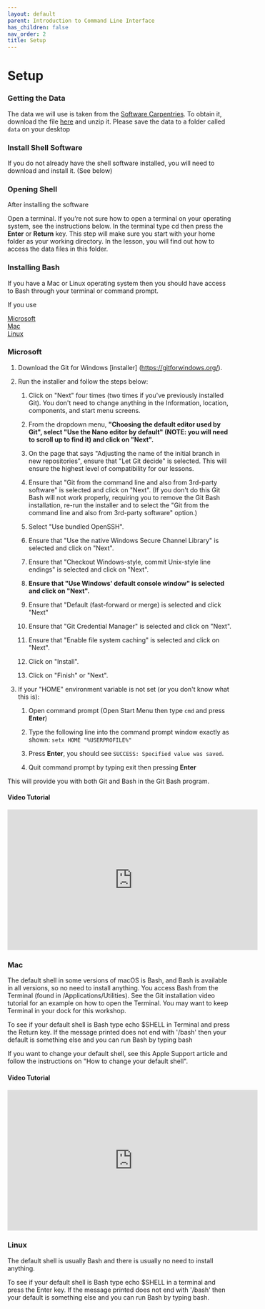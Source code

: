 ```yaml
---
layout: default
parent: Introduction to Command Line Interface
has_children: false
nav_order: 2
title: Setup
---
```


# Setup

### Getting the Data
The data we will use is taken from the [Software Carpentries](https://software-carpentry.org). To obtain it, download the file [here](https://swcarpentry.github.io/shell-novice/data/shell-lesson-data.zip) and unzip it. Please save the data to a folder called `data` on your desktop

### Install Shell Software
If you do not already have the shell software installed, you will need to download and install it. (See below)

### Opening Shell
After installing the software

Open a terminal. If you’re not sure how to open a terminal on your operating system, see the instructions below. In the terminal type cd then press the **Enter** or **Return** key. This step will make sure you start with your home folder as your working directory. In the lesson, you will find out how to access the data files in this folder.

### Installing Bash
If you have a Mac or Linux operating system then you should have access to Bash through your terminal or command prompt.

If you use

[Microsoft](setup.html#Microsoft)           
[Mac](setup.html#Mac)           
[Linux](setup.html#Linux)           

### Microsoft
1. Download the Git for Windows [installer] (https://gitforwindows.org/).
2. Run the installer and follow the steps below:
    1. Click on "Next" four times (two times if you've previously installed Git). You don't need to change anything in the Information, location, components, and start menu screens.

    2. From the dropdown menu, **"Choosing the default editor used by Git", select "Use the Nano editor by default" (NOTE: you will need to scroll up to find it) and click on "Next".**

    3. On the page that says "Adjusting the name of the initial branch in new repositories", ensure that "Let Git decide" is selected. This will ensure the highest level of compatibility for our lessons.

    4. Ensure that "Git from the command line and also from 3rd-party software" is selected and click on "Next". (If you don't do this Git Bash will not work properly, requiring you to remove the Git Bash installation, re-run the installer and to select the "Git from the command line and also from 3rd-party software" option.)

    5. Select "Use bundled OpenSSH".

    6. Ensure that "Use the native Windows Secure Channel Library" is selected and click on "Next".

    7. Ensure that "Checkout Windows-style, commit Unix-style line endings" is selected and click on "Next".

    8. **Ensure that "Use Windows' default console window" is selected and click on "Next".**

    9. Ensure that "Default (fast-forward or merge) is selected and click "Next"

    10. Ensure that "Git Credential Manager" is selected and click on "Next".

    11. Ensure that "Enable file system caching" is selected and click on "Next".

    12. Click on "Install".

    13. Click on "Finish" or "Next".

3. If your "HOME" environment variable is not set (or you don't know what this is):
    1. Open command prompt (Open Start Menu then type `cmd` and press **Enter**)

    2. Type the following line into the command prompt window exactly as shown:
`setx HOME "%USERPROFILE%"`

    3. Press **Enter**, you should see `SUCCESS: Specified value was saved`.

    4. Quit command prompt by typing exit then pressing **Enter**

This will provide you with both Git and Bash in the Git Bash program.

#### Video Tutorial

<iframe width="560" height="315" src="https://www.youtube.com/embed/339AEqk9c-8" title="YouTube video player" frameborder="0" allow="accelerometer; autoplay; clipboard-write; encrypted-media; gyroscope; picture-in-picture" allowfullscreen></iframe>  

### Mac
The default shell in some versions of macOS is Bash, and Bash is available in all versions, so no need to install anything. You access Bash from the Terminal (found in /Applications/Utilities). See the Git installation video tutorial for an example on how to open the Terminal. You may want to keep Terminal in your dock for this workshop.

To see if your default shell is Bash type echo $SHELL in Terminal and press the Return key. If the message printed does not end with '/bash' then your default is something else and you can run Bash by typing bash

If you want to change your default shell, see this Apple Support article and follow the instructions on "How to change your default shell".

#### Video Tutorial
<iframe width="560" height="315" src="https://www.youtube.com/embed/9LQhwETCdwY" title="YouTube video player" frameborder="0" allow="accelerometer; autoplay; clipboard-write; encrypted-media; gyroscope; picture-in-picture" allowfullscreen></iframe>  

### Linux
The default shell is usually Bash and there is usually no need to install anything.

To see if your default shell is Bash type echo $SHELL in a terminal and press the Enter key. If the message printed does not end with '/bash' then your default is something else and you can run Bash by typing bash.

